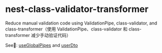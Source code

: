 # nest-class-validator-transformer

Reduce manual validation code using ValidationPipe, class-validator, and class-transformer（使用 ValidationPipe、class-validator 和 class-transformer 减少手动验证代码）

See👀: [useGlobalPipes](./src/pipes/useGlobalPipes.ts) and [userDto](./src/user/dto)
